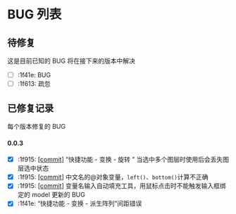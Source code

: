 
# BUG 列表

## 待修复
这是目前已知的 BUG 将在接下来的版本中解决

- [ ] :1f41e: BUG
- [ ] :1f613: 疏忽

## 已修复记录
每个版本修复的 BUG
#### 0.0.3
- [x] :1f915: [[commit]](https://github.com/nullice/UI-DNA/commit/a213cdff2abf99bea6136e6d50cca30a447f0829) “快捷功能 - 变换 - 旋转 ” 当选中多个图层时使用后会丢失图层选中状态
- [x] :1f915: [[commit]](https://github.com/nullice/UI-DNA/commit/a213cdff2abf99bea6136e6d50cca30a447f0829) 中文名的@对象变量，`left()`、`bottom()`计算不正确
- [x] :1f915: [[commit]](https://github.com/nullice/UI-DNA/commit/ddbbe85fd47499d50daff3ea49bded3ae7c8bb6b) 变量名输入自动填充工具，用鼠标点击时不能触发输入框绑定的 model 更新的 BUG
- [X] :1f41e: “快捷功能 - 变换 - 派生阵列”间距错误

